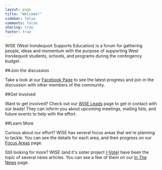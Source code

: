 ```yaml
---
layout: page
title: "Welcome!"
sidebar: false
comments: false
sharing: true
footer: true
---
```


WISE (West Irondequoit Supports Education) is a forum for gathering people, ideas and momentum with the purpose of supporting West Irondequoit students, schools, and programs during the contingency budget.    

##Join the discussion

Take a look at our <a href="https://www.facebook.com/groups/536204913172418/">Facebook Page</a> to see the latest progress and join in the discussion with other members of the community.    

##Get Involved

Want to get involved? Check out our <a href="/leads/">WISE Leads</a> page to get in contact with our leads! 
They can inform you about upcoming meetings, mailing lists, and future events to help with the effort.    

##Learn More

Curious about our effort? WISE has several focus areas that we're planning to tackle. You can see the details for each area, and their progress on our <a href="/focus/">Focus Areas</a> page.  
  
Still looking for more? WISE (and it's sister project <a href="https://www.facebook.com/groups/565181876935273/">I-Vote</a>) have been the topic of several news articles. You can see a few of them on our <a href="/press/">In The News</a> page.

